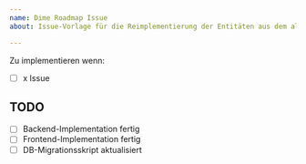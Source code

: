 ```yaml
---
name: Dime Roadmap Issue
about: Issue-Vorlage für die Reimplementierung der Entitäten aus dem alten Dime

---
```


Zu implementieren wenn:
- [ ] x Issue 

## TODO
- [ ] Backend-Implementation fertig
- [ ] Frontend-Implementation fertig
- [ ] DB-Migrationsskript aktualisiert

